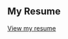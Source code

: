 ## My Resume

[View my resume](https://docs.google.com/document/d/1Zudb10ejHyXq6KCWETG5LlF2HC8hpj79/edit#heading=h.v3hy4s16f9uk)
